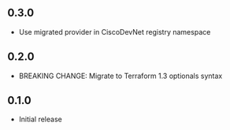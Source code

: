 ## 0.3.0

- Use migrated provider in CiscoDevNet registry namespace

## 0.2.0

- BREAKING CHANGE: Migrate to Terraform 1.3 optionals syntax

## 0.1.0

- Initial release
